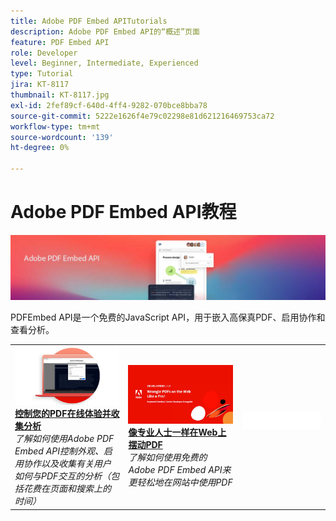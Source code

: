 ```yaml
---
title: Adobe PDF Embed APITutorials
description: Adobe PDF Embed API的“概述”页面
feature: PDF Embed API
role: Developer
level: Beginner, Intermediate, Experienced
type: Tutorial
jira: KT-8117
thumbnail: KT-8117.jpg
exl-id: 2fef89cf-640d-4ff4-9282-070bce8bba78
source-git-commit: 5222e1626f4e79c02298e81d621216469753ca72
workflow-type: tm+mt
source-wordcount: '139'
ht-degree: 0%

---
```


# Adobe PDF Embed API教程

![PDF嵌入API横幅](../assets/pdfembedhero.jpg)

PDFEmbed API是一个免费的JavaScript API，用于嵌入高保真PDF、启用协作和查看分析。

<table style="table-layout:fixed">
<tr>
 <td>
   <a href="controlpdfexperience.md">
      <img alt="控制您的PDF在线体验并收集分析" src="assets/ControlPDF_thumb.png" />
   </a>
    <div>
   <a href="controlpdfexperience.md"><strong>控制您的PDF在线体验并收集分析</strong></a>
    </div>
    <em>了解如何使用Adobe PDF Embed API控制外观、启用协作以及收集有关用户如何与PDF交互的分析（包括花费在页面和搜索上的时间）</em>
    <br>
  </td>
  <td>
   <a href="https://experienceleague.adobe.com/docs/adobe-developers-live-events/events/2021/oct2021/pdf-embed-api.html">
      <img alt="像专业人士一样在Web上摆动PDF" src="assets/Wrangle_1280.png" />
   </a>
    <div>
   <a href="https://experienceleague.adobe.com/docs/adobe-developers-live-events/events/2021/oct2021/pdf-embed-api.html"><strong>像专业人士一样在Web上摆动PDF</strong></a>
    </div>
    <em>了解如何使用免费的Adobe PDF Embed API来更轻松地在网站中使用PDF</em>
    <br>
  </td>
  <td>
    <img alt="间隔物" src="../assets/WhiteBanner_Placeholder.png" />
    <div>
    <br>
  </td>
</tr>
</table>
